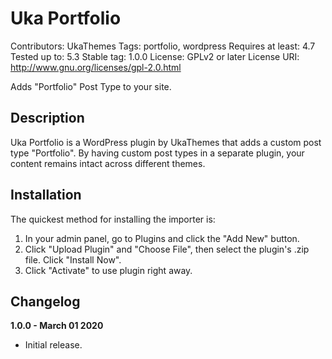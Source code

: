 # Uka Portfolio #
Contributors: UkaThemes
Tags: portfolio, wordpress
Requires at least: 4.7
Tested up to: 5.3
Stable tag: 1.0.0
License: GPLv2 or later
License URI: http://www.gnu.org/licenses/gpl-2.0.html

Adds "Portfolio" Post Type to your site.

## Description ##

Uka Portfolio is a WordPress plugin by UkaThemes that adds a custom post type "Portfolio".
By having custom post types in a separate plugin, your content remains intact across different themes.

## Installation ##

The quickest method for installing the importer is:

1. In your admin panel, go to Plugins and click the "Add New" button.
2. Click "Upload Plugin" and "Choose File", then select the plugin's .zip file. Click "Install Now".
3. Click "Activate" to use plugin right away.

## Changelog ##

**1.0.0 - March 01 2020**
* Initial release.
